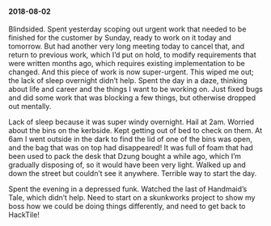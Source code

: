 #### 2018-08-02

Blindsided. Spent yesterday scoping out urgent work that needed to be finished for the customer by Sunday, ready to work on it today and tomorrow. But had another very long meeting today to cancel that, and return to previous work, which I’d put on hold, to modify requirements that were written months ago, which requires existing implementation to be changed. And this piece of work is now super-urgent. This wiped me out; the lack of sleep overnight didn’t help. Spent the day in a daze, thinking about life and career and the things I want to be working on. Just fixed bugs and did some work that was blocking a few things, but otherwise dropped out mentally.

Lack of sleep because it was super windy overnight. Hail at 2am. Worried about the bins on the kerbside. Kept getting out of bed to check on them. At 6am I went outside in the dark to find the lid of one of the bins was open, and the bag that was on top had disappeared! It was full of foam that had been used to pack the desk that Dzung bought a while ago, which I’m gradually disposing of, so it would have been very light. Walked up and down the street but couldn’t see it anywhere. Terrible way to start the day.

Spent the evening in a depressed funk. Watched the last of Handmaid’s Tale, which didn’t help. Need to start on a skunkworks project to show my boss how we could be doing things differently, and need to get back to HackTile!